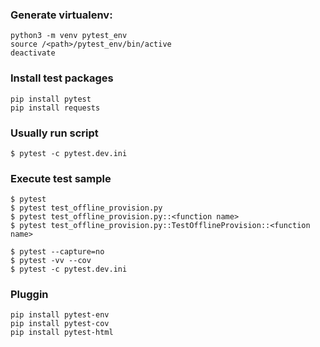 ### Generate virtualenv:
```
python3 -m venv pytest_env
source /<path>/pytest_env/bin/active
deactivate
```

### Install test packages
```
pip install pytest
pip install requests
```

### Usually run script
```
$ pytest -c pytest.dev.ini
```

### Execute test sample
```
$ pytest 
$ pytest test_offline_provision.py
$ pytest test_offline_provision.py::<function name>
$ pytest test_offline_provision.py::TestOfflineProvision::<function name>

$ pytest --capture=no
$ pytest -vv --cov
$ pytest -c pytest.dev.ini
```

### Pluggin
```
pip install pytest-env
pip install pytest-cov
pip install pytest-html
```